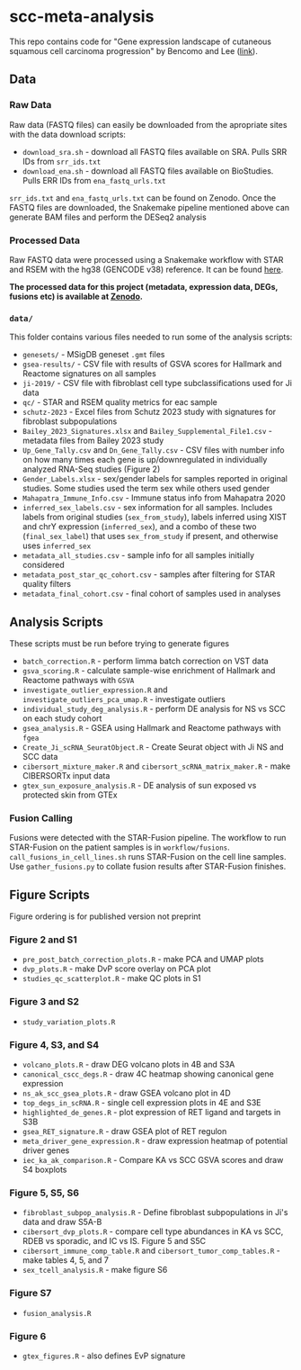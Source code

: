 # scc-meta-analysis
This repo contains code for "Gene expression landscape of cutaneous squamous cell carcinoma progression" by Bencomo and Lee ([link](https://www.biorxiv.org/content/10.1101/2023.12.11.570862v2.abstract)). 

## Data
### Raw Data
Raw data (FASTQ files) can easily be downloaded from the apropriate sites with the data download scripts:

* `download_sra.sh` - download all FASTQ files available on SRA. Pulls SRR IDs from `srr_ids.txt`
* `download_ena.sh` - download all FASTQ files available on BioStudies. Pulls ERR IDs from `ena_fastq_urls.txt`

`srr_ids.txt` and `ena_fastq_urls.txt` can be found on Zenodo. Once the FASTQ files are downloaded, the Snakemake pipeline mentioned
above can generate BAM files and perform the DESeq2 analysis

### Processed Data
Raw FASTQ data were processed using a Snakemake workflow with STAR and RSEM with the hg38 (GENCODE v38) reference. 
It can be found [here](https://github.com/tjbencomo/nmsc-star).

**The processed data for this project (metadata, expression data, DEGs, fusions etc) is available at [Zenodo](https://zenodo.org/records/10272679).**

### `data/`
This folder contains various files needed to run some of the analysis scripts:

* `genesets/` - MSigDB geneset `.gmt` files
* `gsea-results/` - CSV file with results of GSVA scores for Hallmark and Reactome signatures on all samples
* `ji-2019/` - CSV file with fibroblast cell type subclassifications used for Ji data
* `qc/` - STAR and RSEM quality metrics for eac sample
* `schutz-2023` - Excel files from Schutz 2023 study with signatures for fibroblast subpopulations
* `Bailey_2023_Signatures.xlsx` and `Bailey_Supplemental_File1.csv` - metadata files from Bailey 2023 study
* `Up_Gene_Tally.csv` and `Dn_Gene_Tally.csv` - CSV files with number info on how many times each gene is up/downregulated in individually analyzed RNA-Seq studies (Figure 2)
* `Gender_Labels.xlsx` - sex/gender labels for samples reported in original studies. Some studies used the term sex while others used gender
* `Mahapatra_Immune_Info.csv` - Immune status info from Mahapatra 2020
* `inferred_sex_labels.csv` - sex information for all samples. Includes labels from original studies (`sex_from_study`), labels inferred using XIST and chrY expression (`inferred_sex`), and a combo of these two (`final_sex_label`) that uses `sex_from_study` if present, and otherwise uses `inferred_sex`
* `metadata_all_studies.csv` - sample info for all samples initially considered
* `metadata_post_star_qc_cohort.csv` - samples after filtering for STAR quality filters
* `metadata_final_cohort.csv` - final cohort of samples used in analyses


## Analysis Scripts
These scripts must be run before trying to generate figures

* `batch_correction.R` - perform limma batch correction on VST data
* `gsva_scoring.R` - calculate sample-wise enrichment of Hallmark and Reactome pathways with `GSVA`
* `investigate_outlier_expression.R` and `investigate_outliers_pca_umap.R` - investigate outliers
* `individual_study_deg_analysis.R` - perform DE analysis for NS vs SCC on each study cohort
* `gsea_analysis.R` - GSEA using Hallmark and Reactome pathways with `fgea`
* `Create_Ji_scRNA_SeuratObject.R` - Create Seurat object with Ji NS and SCC data
* `cibersort_mixture_maker.R` and `cibersort_scRNA_matrix_maker.R` - make CIBERSORTx input data
* `gtex_sun_exposure_analysis.R` - DE analysis of sun exposed vs protected skin from GTEx

### Fusion Calling
Fusions were detected with the STAR-Fusion pipeline. The workflow to run STAR-Fusion on the patient samples is in `workflow/fusions`.
`call_fusions_in_cell_lines.sh` runs STAR-Fusion on the cell line samples. 
Use `gather_fusions.py` to collate fusion results after STAR-Fusion finishes. 

## Figure Scripts
Figure ordering is for published version not preprint
### Figure 2 and S1
* `pre_post_batch_correction_plots.R` - make PCA and UMAP plots
* `dvp_plots.R` - make DvP score overlay on PCA plot
* `studies_qc_scatterplot.R` - make QC plots in S1

### Figure 3 and S2
* `study_variation_plots.R`

### Figure 4, S3, and S4
* `volcano_plots.R` - draw DEG volcano plots in 4B and S3A
* `canonical_cscc_degs.R` - draw 4C heatmap showing canonical gene expression
* `ns_ak_scc_gsea_plots.R` - draw GSEA volcano plot in 4D
* `top_degs_in_scRNA.R` - single cell expression plots in 4E and S3E
* `highlighted_de_genes.R` - plot expression of RET ligand and targets in S3B
* `gsea_RET_signature.R` - draw GSEA plot of RET regulon
* `meta_driver_gene_expression.R` - draw expression heatmap of potential driver genes
* `iec_ka_ak_comparison.R` - Compare KA vs SCC GSVA scores and draw S4 boxplots

### Figure 5, S5, S6
* `fibroblast_subpop_analysis.R` - Define fibroblast subpopulations in Ji's data and draw S5A-B
* `cibersort_dvp_plots.R` - compare cell type abundances in KA vs SCC, RDEB vs sporadic, and IC vs IS. Figure 5 and S5C
* `cibersort_immune_comp_table.R` and `cibersort_tumor_comp_tables.R` - make tables 4, 5, and 7
* `sex_tcell_analysis.R` - make figure S6

### Figure S7
* `fusion_analysis.R`

### Figure 6
* `gtex_figures.R` - also defines EvP signature
